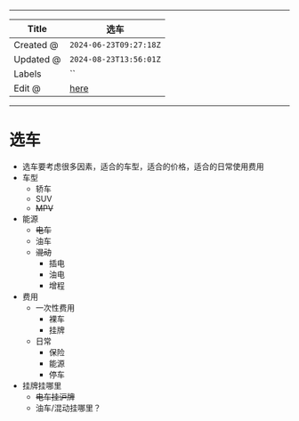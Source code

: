 -----

| Title     | 选车                                               |
| --------- | ------------------------------------------------ |
| Created @ | `2024-06-23T09:27:18Z`                           |
| Updated @ | `2024-08-23T13:56:01Z`                           |
| Labels    | \`\`                                             |
| Edit @    | [here](https://github.com/junxnone/che/issues/1) |

-----

# 选车

  - 选车要考虑很多因素，适合的车型，适合的价格，适合的日常使用费用
  - 车型
      - 轿车
      - SUV
      - ~~MPV~~
  - 能源
      - ~~电车~~
      - 油车
      - ~~混动~~
          - 插电
          - 油电
          - 增程
  - 费用
      - 一次性费用
          - 裸车
          - 挂牌
      - 日常
          - 保险
          - 能源
          - 停车
  - 挂牌挂哪里
      - ~~电车挂沪牌~~
      - 油车/混动挂哪里？
